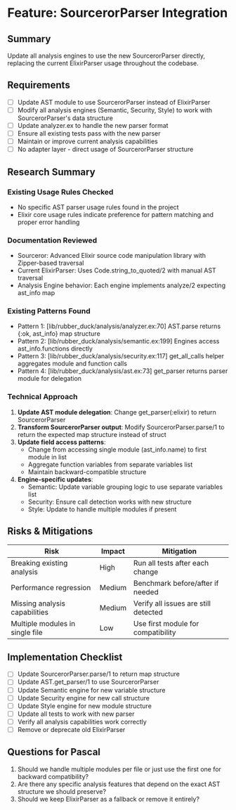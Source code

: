 # Feature: SourcerorParser Integration

## Summary
Update all analysis engines to use the new SourcerorParser directly, replacing the current ElixirParser usage throughout the codebase.

## Requirements
- [ ] Update AST module to use SourcerorParser instead of ElixirParser
- [ ] Modify all analysis engines (Semantic, Security, Style) to work with SourcerorParser's data structure
- [ ] Update analyzer.ex to handle the new parser format
- [ ] Ensure all existing tests pass with the new parser
- [ ] Maintain or improve current analysis capabilities
- [ ] No adapter layer - direct usage of SourcerorParser structure

## Research Summary
### Existing Usage Rules Checked
- No specific AST parser usage rules found in the project
- Elixir core usage rules indicate preference for pattern matching and proper error handling

### Documentation Reviewed
- Sourceror: Advanced Elixir source code manipulation library with Zipper-based traversal
- Current ElixirParser: Uses Code.string_to_quoted/2 with manual AST traversal
- Analysis Engine behavior: Each engine implements analyze/2 expecting ast_info map

### Existing Patterns Found
- Pattern 1: [lib/rubber_duck/analysis/analyzer.ex:70] AST.parse returns {:ok, ast_info} map structure
- Pattern 2: [lib/rubber_duck/analysis/semantic.ex:199] Engines access ast_info.functions directly
- Pattern 3: [lib/rubber_duck/analysis/security.ex:117] get_all_calls helper aggregates module and function calls
- Pattern 4: [lib/rubber_duck/analysis/ast.ex:73] get_parser returns parser module for delegation

### Technical Approach
1. **Update AST module delegation**: Change get_parser(:elixir) to return SourcerorParser
2. **Transform SourcerorParser output**: Modify SourcerorParser.parse/1 to return the expected map structure instead of struct
3. **Update field access patterns**: 
   - Change from accessing single module (ast_info.name) to first module in list
   - Aggregate function variables from separate variables list
   - Maintain backward-compatible structure
4. **Engine-specific updates**:
   - Semantic: Update variable grouping logic to use separate variables list
   - Security: Ensure call detection works with new structure
   - Style: Update to handle multiple modules if present

## Risks & Mitigations
| Risk | Impact | Mitigation |
|------|--------|------------|
| Breaking existing analysis | High | Run all tests after each change |
| Performance regression | Medium | Benchmark before/after if needed |
| Missing analysis capabilities | Medium | Verify all issues are still detected |
| Multiple modules in single file | Low | Use first module for compatibility |

## Implementation Checklist
- [ ] Update SourcerorParser.parse/1 to return map structure
- [ ] Update AST.get_parser/1 to use SourcerorParser
- [ ] Update Semantic engine for new variable structure
- [ ] Update Security engine for new call structure
- [ ] Update Style engine for new module structure
- [ ] Update all tests to work with new parser
- [ ] Verify all analysis capabilities work correctly
- [ ] Remove or deprecate old ElixirParser

## Questions for Pascal
1. Should we handle multiple modules per file or just use the first one for backward compatibility?
2. Are there any specific analysis features that depend on the exact AST structure we should preserve?
3. Should we keep ElixirParser as a fallback or remove it entirely?